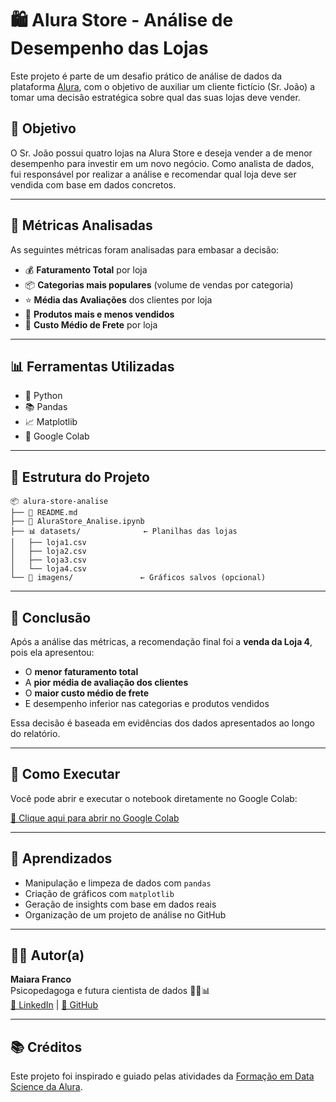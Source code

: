
# 🛍️ Alura Store - Análise de Desempenho das Lojas

Este projeto é parte de um desafio prático de análise de dados da plataforma [Alura](https://www.alura.com.br/), com o objetivo de auxiliar um cliente fictício (Sr. João) a tomar uma decisão estratégica sobre qual das suas lojas deve vender.

## 📌 Objetivo

O Sr. João possui quatro lojas na Alura Store e deseja vender a de menor desempenho para investir em um novo negócio. Como analista de dados, fui responsável por realizar a análise e recomendar qual loja deve ser vendida com base em dados concretos.

---

## 🧪 Métricas Analisadas

As seguintes métricas foram analisadas para embasar a decisão:

- 💰 **Faturamento Total** por loja
- 📦 **Categorias mais populares** (volume de vendas por categoria)
- ⭐ **Média das Avaliações** dos clientes por loja
- 🛒 **Produtos mais e menos vendidos**
- 🚚 **Custo Médio de Frete** por loja

---

## 📊 Ferramentas Utilizadas

- 🐍 Python
- 📚 Pandas
- 📈 Matplotlib
- 🧼 Google Colab

---

## 📁 Estrutura do Projeto

```
📦 alura-store-analise
├── 📄 README.md
├── 📓 AluraStore_Analise.ipynb
├── 📊 datasets/              ← Planilhas das lojas
│   ├── loja1.csv
│   ├── loja2.csv
│   ├── loja3.csv
│   └── loja4.csv
└── 📸 imagens/               ← Gráficos salvos (opcional)
```

---

## 📍 Conclusão

Após a análise das métricas, a recomendação final foi a **venda da Loja 4**, pois ela apresentou:

- O **menor faturamento total**
- A **pior média de avaliação dos clientes**
- O **maior custo médio de frete**
- E desempenho inferior nas categorias e produtos vendidos

Essa decisão é baseada em evidências dos dados apresentados ao longo do relatório.

---

## 🚀 Como Executar

Você pode abrir e executar o notebook diretamente no Google Colab:

[🔗 Clique aqui para abrir no Google Colab](https://colab.research.google.com/drive/SEU-LINK-AQUI)

---

## 🧠 Aprendizados

- Manipulação e limpeza de dados com `pandas`
- Criação de gráficos com `matplotlib`
- Geração de insights com base em dados reais
- Organização de um projeto de análise no GitHub

---

## 👩‍💻 Autor(a)

**Maiara Franco**  
Psicopedagoga e futura cientista de dados 👩‍🏫📊  
[🔗 LinkedIn](https://www.linkedin.com/) | [🐙 GitHub](https://github.com/)

---

## 📚 Créditos

Este projeto foi inspirado e guiado pelas atividades da [Formação em Data Science da Alura](https://www.alura.com.br/).
